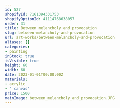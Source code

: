 ```yaml
---
id: 527
shopifyId: 7161394331753
shopifyOptionId: 41114768638057
order: 31
title: Between melancholy and provocation
slug: between-melancholy-and-provocation
url: art-works/between-melancholy-and-provocation
aliases: []
categories:
- painting
inStock: true
isVisible: true
height: 60
width: 60
date: 2023-01-01T00:00:00Z
materials:
- acrylic
- ' canvas'
price: 1500
mainImage: between_melancholy_and_provocation.JPG
---
```

